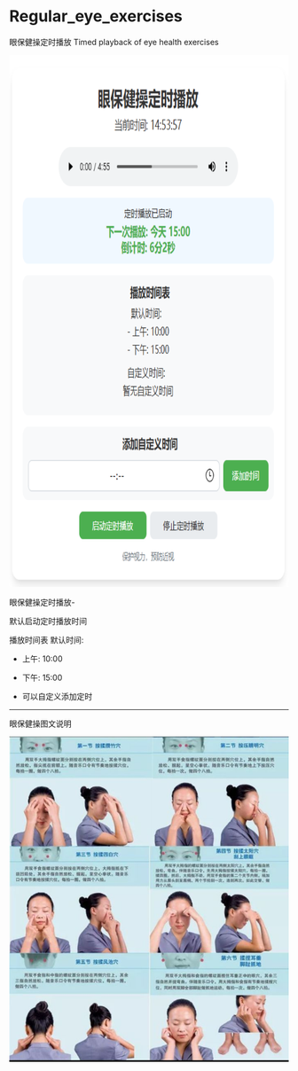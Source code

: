 # Regular_eye_exercises

眼保健操定时播放 Timed playback of eye health exercises

<img src="https://raw.githubusercontent.com/mickeywaley/Regular_eye_exercises/refs/heads/main/1.png" alt="Mobile wallpaper" width="540" height="960" />


眼保健操定时播放-

默认启动定时播放时间

播放时间表
默认时间:
- 上午: 10:00
- 下午: 15:00

- 可以自定义添加定时

-------------------

眼保健操图文说明

<img src="https://raw.githubusercontent.com/mickeywaley/Regular_eye_exercises/refs/heads/main/2.jpg" alt="Mobile wallpaper"   />
